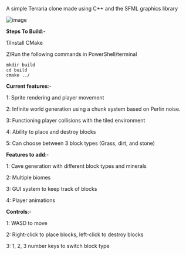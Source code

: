 A simple Terraria clone made using C++ and the SFML graphics library

![image](https://github.com/user-attachments/assets/dc183b7a-be93-4a05-acef-0fd7561f8624)

**Steps To Build**:-

1)Install CMake

2)Run the following commands in PowerShell/terminal

```
mkdir build
cd build
cmake ../
```

**Current features**:-

1: Sprite rendering and player movement

2: Infinite world generation using a chunk system based on Perlin noise.

3: Functioning player collisions with the tiled environment

4: Ability to place and destroy blocks

5: Can choose between 3 block types (Grass, dirt, and stone)


**Features to add**:-

1: Cave generation with different block types and minerals

2: Multiple biomes

3: GUI system to keep track of blocks

4: Player animations


**Controls**:-

1: WASD to move

2: Right-click to place blocks, left-click to destroy blocks

3: 1, 2, 3 number keys to switch block type


